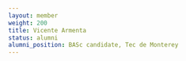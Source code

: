 ```yaml
---
layout: member
weight: 200
title: Vicente Armenta
status: alumni
alumni_position: BASc candidate, Tec de Monterey
---
```



